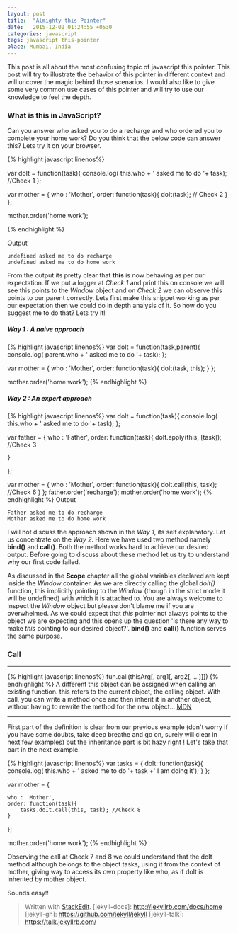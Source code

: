 ```yaml
---
layout: post
title:  "Almighty this Pointer"
date:   2015-12-02 01:24:55 +0530
categories: javascript
tags: javascript this-pointer
place: Mumbai, India
---
```

This post is all about the most confusing topic of javascript this pointer. This post will try to illustrate the behavior of this pointer
in different context and will uncover the magic behind those scenarios. I would also like to give some very common use cases of this pointer
and will try to use our knowledge to feel the depth.

### What is this in JavaScript?

Can you answer who asked you to do a recharge and who ordered you to complete your home work? Do you think that the below code can answer this? Lets try it on your browser.

{% highlight javascript linenos%}

var doIt = function(task){
	console.log( this.who + ' asked me to do '+ task); //Check 1
};

var mother = {
	who : 'Mother',
	order: function(task){
		doIt(task); // Check 2
	}
};

mother.order('home work');

{% endhighlight %}

Output

	undefined asked me to do recharge
	undefined asked me to do home work

From the output its pretty clear that **this** is now behaving as per our expectation. If we put a logger at *Check 1* and print this on console we will see this points to the *Window* object and on *Check 2* we can observe this points to our parent correctly. Lets first make this snippet working as per our expectation then we could do in depth analysis of it. So how do you suggest me to do that? Lets try it!

##### Way 1 : A naive approach  
{% highlight javascript linenos%}
var doIt = function(task,parent){
	console.log( parent.who + ' asked me to do '+ task);
};

var mother = {
	who : 'Mother',
	order: function(task){
		doIt(task, this);
	}
};

mother.order('home work');
{% endhighlight %}


##### Way 2 : An expert approach

{% highlight javascript linenos%}
var doIt = function(task){
	console.log( this.who + ' asked me to do '+ task);
};

var father = {
	who : 'Father',
	order: function(task){
		doIt.apply(this, [task]); //Check 3

	}
};

var mother = {
	who : 'Mother',
	order: function(task){
		doIt.call(this, task);  //Check 6
	}
};
father.order('recharge');
mother.order('home work');
{% endhighlight %}
Output

	Father asked me to do recharge
	Mother asked me to do home work


I will not discuss the approach shown in the *Way 1*, its self explanatory. Let us concentrate on the *Way 2*. Here we have used two method namely **bind()** and **call()**. Both the method works hard to achieve our desired output. Before going to discuss about these method let us try to understand why our first code failed.

As discussed in the **Scope** chapter all the global variables declared are kept inside the *Window* container. As we are directly calling the global *doIt()* function, this implicitly pointing to the *Window* (though in the strict mode it will be undefined) with which it is attached to. You are always welcome to inspect the *Window* object but please don't blame me if you are overwhelmed. As we could expect that *this* pointer not always points to the object we are expecting and this opens up the question 'Is there any way to make *this* pointing to our desired object?'. **bind()** and **call()** function serves the same purpose.


### Call



------------------------------
{% highlight javascript linenos%}
fun.call(thisArg[, arg1[, arg2[, ...]]])
{% endhighlight %}
A different this object can be assigned when calling an existing function. this refers to the current object, the calling object. With call, you can write a method once and then inherit it in another object, without having to rewrite the method for the new object... [MDN](https://developer.mozilla.org/en-US/docs/Web/JavaScript/Reference/Global_Objects/Function/call)


----------------------------

First part of the definition is clear from our previous example (don't worry if you have some doubts, take deep breathe and go on, surely will clear in next few examples) but the inheritance part is bit hazy right ! Let's take that part in the next example.

{% highlight javascript linenos%}
var tasks = {
		doIt: function(task){
			console.log( this.who + ' asked me to do '+ task +' I am doing it');
		}
};

var mother = {

	who : 'Mother',
	order: function(task){
		tasks.doIt.call(this, task); //Check 8		
	}
};

mother.order('home work');
{% endhighlight %}

Observing the call at Check 7 and 8 we could understand that the doIt method although belongs to the object tasks, using it from the context of mother, giving way to access its own property like who, as if doIt is inherited by mother object.

Sounds easy!!








> Written with [StackEdit](https://stackedit.io/).
[jekyll-docs]: http://jekyllrb.com/docs/home
[jekyll-gh]:   https://github.com/jekyll/jekyll
[jekyll-talk]: https://talk.jekyllrb.com/
